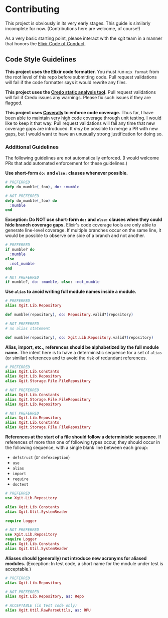 # Contributing

This project is obviously in its very early stages. This guide is similarly incomplete for now. (Contributions here are welcome, of course!)

As a very basic starting point, please interact with the xgit team in a manner that honors the [Elixir Code of Conduct](https://github.com/elixir-lang/elixir/blob/master/CODE_OF_CONDUCT.md).

## Code Style Guidelines

**This project uses the Elixir code formatter.** You must run `mix format` from the root level of this repo before submitting code. Pull request validations will fail if the code formatter says it would rewrite any files.

**This project uses the [Credo static analysis tool](https://github.com/rrrene/credo).** Pull request validations will fail if Credo issues any warnings. Please fix such issues if they are flagged.

**This project uses [Coveralls](https://coveralls.io/github/scouten/xgit) to enforce code coverage.** Thus far, I have been able to maintain very high code coverage through unit testing. I would like to keep it that way. Pull request validations will fail any time that new coverage gaps are introduced. It _may_ be possible to merge a PR with new gaps, but I would want to have an unusually strong justification for doing so.

### Additional Guidelines

The following guidelines are not automatically enforced. (I would welcome PRs that add automated enforcement for these guidelines.)

**Use short-form `do:` and `else:` clauses whenever possible.**

```elixir
# PREFERRED
defp do_mumble(_foo), do: :mumble

# NOT PREFERRED
defp do_mumble(_foo) do
  :mumble
end
```

**Exception: Do NOT use short-form `do:` and `else:` clauses when they could hide branch coverage gaps.** Elixir's code coverage tools are only able to generate line-level coverage. If multiple branches occur on the same line, it would be possible to observe one side of a branch and not another.

```elixir
# PREFERRED
if mumble? do
  :mumble
else
  :not_mumble
end

# NOT PREFERRED
if mumble?, do: :mumble, else: :not_mumble
```

**Use `alias` to avoid writing full module names inside a module.**

```elixir
# PREFERRED
alias Xgit.Lib.Repository

def mumble(repository), do: Repository.valid?(repository)

# NOT PREFERRED
# no alias statement

def mumble(repository), do: Xgit.Lib.Repository.valid?(repository)
```

**Alias, import, etc., references should be alphabetized by the full module name.** The intent here is to have a deterministic sequence for a set of `alias` (or similar) references and to avoid the risk of redundant references.

```elixir
# PREFERRED
alias Xgit.Lib.Constants
alias Xgit.Lib.Repository
alias Xgit.Storage.File.FileRepository

# NOT PREFERRED
alias Xgit.Lib.Constants
alias Xgit.Storage.File.FileRepository
alias Xgit.Lib.Repository

# NOT PREFERRED
alias Xgit.Lib.Repository
alias Xgit.Lib.Constants
alias Xgit.Storage.File.FileRepository
```

**References at the start of a file should follow a deterministic sequence.** If references of more than one of following types occur, they should occur in the following sequence, with a single blank line between each group:

* `defstruct` (or `defexception`)
* `use`
* `alias`
* `import`
* `require`
* `doctest`

```elixir
# PREFERRED
use Xgit.Lib.Repository

alias Xgit.Lib.Constants
alias Xgit.Util.SystemReader

require Logger

# NOT PREFERRED
use Xgit.Lib.Repository
require Logger
alias Xgit.Lib.Constants
alias Xgit.Util.SystemReader
```

**Aliases should (generally) not introduce new acronyms for aliased modules.** (Exception: In test code, a short name for the module under test is acceptable.)

```elixir
# PREFERRED
alias Xgit.Lib.Repository

# NOT PREFERRED
alias Xgit.Lib.Repository, as: Repo

# ACCEPTABLE (in test code only)
alias Xgit.Util.RawParseUtils, as: RPU
```
